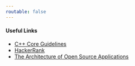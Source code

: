 ```yaml
---
routable: false
---
```


#### Useful Links

* [C++ Core Guidelines](https://github.com/isocpp/CppCoreGuidelines/blob/master/CppCoreGuidelines.md)
* [HackerRank](https://www.hackerrank.com/)
* [The Architecture of Open Source Applications](https://aosabook.org/en/index.html)

